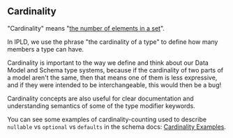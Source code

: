 Cardinality
-----------

"Cardinality" means "[the number of elements in a set](https://en.wikipedia.org/wiki/Cardinality)".

In IPLD, we use the phrase "the cardinality of a type" to define how many members a type can have.

Cardinality is important to the way we define and think about our Data Model and Schema type systems,
because if the cardinality of two parts of a model aren't the same, then that means one of them is less expressive,
and if they were intended to be interchangeable, this would then be a bug!

Cardinality concepts are also useful for clear documentation and understanding semantics of some of the type
modifier keywords.

You can see some examples of cardinality-counting used to describe `nullable` vs `optional` vs `defaults`
in the schema docs: [Cardinality Examples](../schemas/schema-kinds.md#cardinality-examples).

